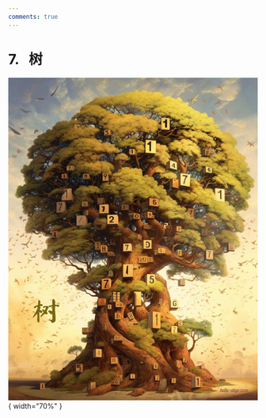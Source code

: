 ```yaml
---
comments: true
---
```


# 7. &nbsp; 树

<div class="center-table" markdown>

![树](../assets/covers/chapter_tree.jpg){ width="70%" }

</div>
